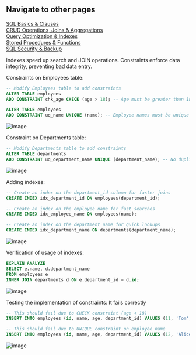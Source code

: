 ## Navigate to other pages  
 [SQL Basics & Clauses](01_Syntax_Basics/syntax_basics.md)  
 [CRUD Operations, Joins & Aggregations](02_CRUD_Joins_Aggregations/crud_joins.md)  
 [Query Optimization & Indexes](04_Query_Optimization/query_optimization.md)  
 [Stored Procedures & Functions](05_Stored_Procedures_Functions/sp_functions.md)  
 [SQL Security & Backup](06_Security_Backup/security_backup.md)  

Indexes speed up search and JOIN operations.
Constraints enforce data integrity, preventing bad data entry.

Constraints on Employees table:

```sql
-- Modify Employees table to add constraints
ALTER TABLE employees 
ADD CONSTRAINT chk_age CHECK (age > 18); -- Age must be greater than 18

ALTER TABLE employees 
ADD CONSTRAINT uq_name UNIQUE (name); -- Employee names must be unique
```

![image](https://github.com/user-attachments/assets/faf52794-0b1d-4d2e-b136-5bd809bfb0fd)

Constraint on Departments table:

```sql
-- Modify Departments table to add constraints
ALTER TABLE departments 
ADD CONSTRAINT uq_department_name UNIQUE (department_name); -- No duplicate department names
```
![image](https://github.com/user-attachments/assets/5c3c4ad1-4638-4c26-b642-b9b8e0f9b6dc)

Adding indexes:

```sql
-- Create an index on the department_id column for faster joins
CREATE INDEX idx_department_id ON employees(department_id);

-- Create an index on the employee name for fast searches
CREATE INDEX idx_employee_name ON employees(name);

-- Create an index on the department name for quick lookups
CREATE INDEX idx_department_name ON departments(department_name);
```
![image](https://github.com/user-attachments/assets/d6a05130-a20f-412d-a55a-f21fa31a627a)

Verification of usage of indexes:
```sql
EXPLAIN ANALYZE 
SELECT e.name, d.department_name
FROM employees e
INNER JOIN departments d ON e.department_id = d.id;
```

![image](https://github.com/user-attachments/assets/ee055028-e912-4778-bbe3-92ae81b0dcae)

Testing the implementation of constraints: It fails correctly
```sql
-- This should fail due to CHECK constraint (age < 18)
INSERT INTO employees (id, name, age, department_id) VALUES (11, 'Tom', 16, 2);

-- This should fail due to UNIQUE constraint on employee name
INSERT INTO employees (id, name, age, department_id) VALUES (12, 'Alice', 30, 3);
```

![image](https://github.com/user-attachments/assets/9b734054-55b4-4d86-8903-530c8eda4142)


